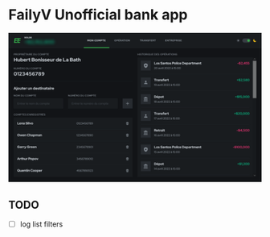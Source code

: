 # FailyV Unofficial bank app

![Project screenshot](/docs/preview.png)

## TODO

- [ ] log list filters